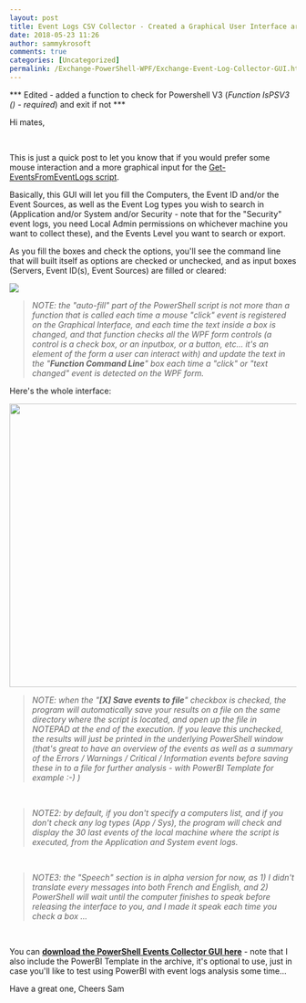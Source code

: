 ```yaml
---
layout: post
title: Event Logs CSV Collector - Created a Graphical User Interface around the Get-EventsFromEventLogs.ps1 script
date: 2018-05-23 11:26
author: sammykrosoft
comments: true
categories: [Uncategorized]
permalink: /Exchange-PowerShell-WPF/Exchange-Event-Log-Collector-GUI.html
---
```

*** Edited - added a function to check for Powershell V3 (<em>Function IsPSV3 () - required</em>) and exit if not ***

Hi mates,

&nbsp;

This is just a quick post to let you know that if you would prefer some mouse interaction and a more graphical input for the <a target="_blank" href="https://blogs.technet.microsoft.com/samdrey/2018/04/13/powershell-script-to-export-events-to-screen-andor-to-file-from-one-or-multiple-machines/" rel="noopener">Get-EventsFromEventLogs script</a>.

Basically, this GUI will let you fill the Computers, the Event ID and/or the Event Sources, as well as the Event Log types you wish to search in (Application and/or System and/or Security - note that for the "Security" event logs, you need Local Admin permissions on whichever machine you want to collect these), and the Events Level you want to search or export.

As you fill the boxes and check the options, you'll see the command line that will built itself as options are checked or unchecked, and as input boxes (Servers, Event ID(s), Event Sources) are filled or cleared:

<img src="https://msdnshared.blob.core.windows.net/media/2018/05/Get-EventsFromEventLogsG-GUI-CmdLineGenerator.png" />
<blockquote><em>NOTE: the "auto-fill" part of the PowerShell script is not more than a function that is called each time a mouse "click" event is registered on the Graphical Interface, and each time the text inside a box is changed, and that function checks all the WPF form controls (a control is a check box, or an inputbox, or a button, etc... it's an element of the form a user can interact with) and update the text in the "<strong>Function Command Line</strong>" box each time a "click" or "text changed" event is detected on the WPF form.</em></blockquote>
Here's the whole interface:

<a href="https://msdnshared.blob.core.windows.net/media/2018/05/Get-EventsFromEventLogsG-GUISample.png"><img width="790" height="497" class="alignnone size-full wp-image-5145" alt="" src="https://msdnshared.blob.core.windows.net/media/2018/05/Get-EventsFromEventLogsG-GUISample.png" /></a>
<blockquote><em>NOTE: when the "<strong>[X] Save events to file</strong>" checkbox is checked, the program will automatically save your results on a file on the same directory where the script is located, and open up the file in NOTEPAD at the end of the execution. If you leave this unchecked, the results will just be printed in the underlying PowerShell window (that's great to have an overview of the events as well as a summary of the Errors / Warnings / Critical / Information events before saving these in to a file for further analysis - with PowerBI Template for example :-) )</em><img /></blockquote>
&nbsp;
<blockquote><em>NOTE2: by default, if you don't specify a computers list, and if you don't check any log types (App / Sys), the program will check and display the 30 last events of the local machine where the script is executed, from the Application and System event logs.</em></blockquote>
&nbsp;
<blockquote><em>NOTE3: the "Speech" section is in alpha version for now, as 1) I didn't translate every messages into both French and English, and 2) PowerShell will wait until the computer finishes to speak before releasing the interface to you, and I made it speak each time you check a box ... </em></blockquote>
&nbsp;

You can <strong><a target="_blank" href="https://gallery.technet.microsoft.com/GUI-to-search-export-to-6d412882?redir=0" rel="noopener">download the PowerShell Events Collector GUI here</a></strong> - note that I also include the PowerBI Template in the archive, it's optional to use, just in case you'll like to test using PowerBI with event logs analysis some time...

Have a great one,
Cheers
Sam
